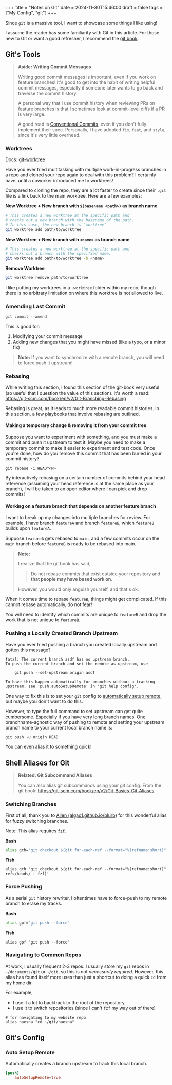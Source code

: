 +++
title = "Notes on Git"
date = 2024-11-30T15:46:00
draft = false
tags = ["My Config", "git"]
+++

Since `git` is a massive tool, I want to showcase some things I like using!

I assume the reader has some familiarity with Git in this article. For those new to Git or
want a good refresher, I recommend the [git book](https://git-scm.com/book/en/v2). 

## Git's Tools

> **Aside: Writing Commit Messages**
> 
> Writing good commit messages is important, even if you work on feature branches!
> It's good to get into the habit of writing helpful commit messages, 
> especially if someone later wants to go back and traverse the commit history.
>
> A personal way that I use commit history when reviewing PRs on feature branches is that I sometimes look at commit-level diffs if a PR is very large.
> 
> A good read is [Conventional Commits](https://conventionalcommits.org), even if you don't fully implement their spec.
> Personally, I have adopted `fix`, `feat`, and `style`, since it's very little overhead.

### Worktrees

Docs: [git-worktree](https://git-scm.com/docs/git-worktree)

Have you ever tried multitasking with multiple work-in-progress branches in a repo and cloned your repo again to deal with this problem? I certainly have, until a coworker introduced me to worktrees!

Compared to cloning the repo, they are a lot faster to create since their `.git` file is a link back to the main worktree. Here are a few examples:

**New Worktree + New branch with `$(basename <path>)` as branch name**
```bash
# This creates a new worktree at the specific path and 
# checks out a new branch with the basename of the path.
# In this case, the new branch is "worktree"
git worktree add path/to/worktree
```

**New Worktree + New branch with `<name>` as branch name**
```bash
# This creates a new worktree at the specific path and
# checks out a branch with the specified name.
git worktree add path/to/worktree -b <name>
```

**Remove Worktree**
```bash
git worktree remove path/to/worktree
```

I like putting my worktrees in a `.worktree` folder within my repo, though there is no arbitrary limitation on where this worktree is not allowed to live.

### Amending Last Commit

`git commit --amend`

This is good for:
1. Modifying your commit message
2. Adding new changes that you might have missed (like a typo, or a minor fix)

> **Note:** If you want to synchronize with a remote branch, you will need to force push it upstream!
### Rebasing

While writing this section, I found this section of the git-book very useful (so useful that I question the value of this section). It's worth a read: https://git-scm.com/book/en/v2/Git-Branching-Rebasing

Rebasing is great, as it leads to much more readable commit histories. In this section, a few playbooks that involve rebasing are outlined.
#### Making a temporary change & removing it from your commit tree

Suppose you want to experiment with something, and you must make a commit and push it upstream to test it. Maybe you need to make a temporary commit to make it easier to experiment and test code. Once you're done, how do you remove this commit that has been buried in your commit history?

`git rebase -i HEAD^<N>`

By interactively rebasing on a certain number of commits behind your head reference (assuming your head reference is at the same place as your branch), I will be taken to an
open editor where I can pick and drop commits!
#### Working on a feature branch that depends on another feature branch

I want to break up my changes into multiple branches for review. For example, I have branch `featureA` and branch `featureB`, which `featureB` builds upon `featureA`.

Suppose `featureA` gets rebased to `main`, and a few commits occur on the `main` branch before `featureB` is ready to be rebased into main.

> **Note:** 
> 
> I realize that the git book has said, 
> 
> > Do not rebase commits that exist outside your repository and **that people may have based work on**.
> 
> However, you would only anguish yourself, and that's ok.

When it comes time to rebase `featureB`, things might get complicated. If this cannot rebase automatically, do not fear!

You will need to identify which commits are unique to `featureB` and drop the work that is not unique to `featureB`.

### Pushing a Locally Created Branch Upstream

Have you ever tried pushing a branch you created locally upstream and gotten this message?

```
fatal: The current branch asdf has no upstream branch.
To push the current branch and set the remote as upstream, use

    git push --set-upstream origin asdf

To have this happen automatically for branches without a tracking
upstream, see 'push.autoSetupRemote' in 'git help config'.
```

One way to fix this is to set your `git` config to [automatically setup remote](#auto-setup-remote), but maybe you don't want to do this.

However, to type the full command to set upstream can get quite cumbersome. Especially if you have very long branch names. One branchname-agnostic way of pushing to remote and setting your upstream branch name to your current local branch name is:

```fish
git push -u origin HEAD
```

You can even alias it to something quick!
## Shell Aliases for Git

> **Related: Git Subcommand Aliases**
> 
> You can also alias git subcommands using your git config. From the git book: https://git-scm.com/book/en/v2/Git-Basics-Git-Aliases

### Switching Branches

First of all, thank you to [Allen (algao1.github.io/blurb)](https://algao1.github.io/blurb) for this wonderful alias for fuzzy switching branches.

Note: This alias requires [`fzf`](https://github.com/junegunn/fzf).

**Bash**
```bash
alias gch='git checkout $(git for-each-ref --format="%(refname:short)" refs/heads/ | fzf)'
```

**Fish**
```fish
alias gch 'git checkout $(git for-each-ref --format="%(refname:short)" refs/heads/ | fzf)'
```

### Force Pushing

As a serial `git` history rewriter, I oftentimes have to force-push to my remote branch to erase my tracks.

**Bash**
```bash
alias gpf="git push --force"
```

**Fish**
```fish
alias gpf "git push --force"
```

### Navigating to Common Repos

At work, I usually frequent 2-3 repos. I usually store my `git` repos in `~/documents/git` or `~/git`, so this is not *necessarily required*. However, this alias has found itself more uses than just a shortcut to doing a quick `cd` from my home dir.

For example, 
- I use it a lot to backtrack to the root of the repository. 
- I use it to switch repositories (since I can't `fzf` my way out of there)

```fish
# for navigating to my website repo
alias naesna "cd ~/git/naesna"
```

## Git's Config

### Auto Setup Remote

Automatically creates a branch upstream to track this local branch.

```toml
[push]
	autoSetupRemote=true
```

